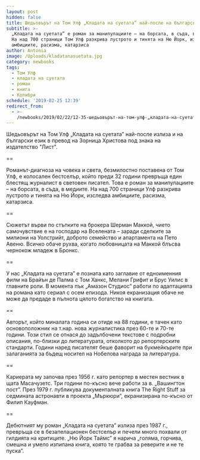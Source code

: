 ```yaml
---
layout: post
hidden: false
title: Шедьовърът на Том Улф „Кладата на суетата” най-после на български
subtitle: >-
  „Кладата на суетата” е роман за манипулациите – на борсата, в съда, в медиите.
  На над 700 страници Том Улф разкрива лустрото и тинята на Ню Йорк, изследва
  амбициите, расизма, катарзиса
author: Antonia
image: /Uploads/kladatanasuetata.jpg
category: newbooks
tags:
  - Том Улф
  - кладата на суетата
  - роман
  - книга
  - Колибри
schedule: '2019-02-25 12:39'
redirect_from:
  - >-
    /newbooks/2019/02/22/12-35-шедьовърът-на-том-улф-„кладата-на-суетата”-най-после-на-български
---
```

Шедьовърът на Том Улф „Кладата на суетата” най-после излиза и на български език в превод на Зорница Христова под знака на издателство "Лист".

\==

Романът-диагноза на човека и света, безмилостно поставена от Том Улф, е колосален бестселър, който преди 32 години превръща един блестящ журналист в световен писател. Това е роман за манипулациите – на борсата, в съда, в медиите. На над 700 страници Улф разкрива лустрото и тинята на Ню Йорк, изследва амбициите, расизма, катарзиса. 

\==

Сюжетът върви по стъпките на брокера Шерман Маккой, чието самочувствие е на господар на Вселената – заради сделките за милиони на Уолстрийт, доброто семейство и апартамента на Пето Авеню. Всичко обаче рухва, когато любовницата на Маккой блъсва чернокож младеж в Бронкс. 

\==

У нас „Кладата на суетата” е позната като заглавие от едноименния филм на Брайън де Палма с Том Ханкс, Мелани Грифит и Брус Уилис в главните роли. В момента пък „Амазон Студиос” работи по адаптацията на романа като сериал с осем епизода. Никоя екранизация обаче не може да предаде в пълнота цялото богатство на книгата.

\==

Авторът, който миналата година си отиде на 88 години, е тачен като основоположник на т.нар. нова журналистика през 60-те и 70-те години. Този стил се отнася до задълбочени текстове с подробни описания, по-близки до литературата, отколкото до репортерските стандарти. Години наред писателят беше фаворит на букмейкърите при залаганията за бъдещ носител на Нобелова награда за литература.

\==

Кариерата му започва през 1956 г. като репортер в местен вестник в щата Масачузетс. Три години по-късно вече работи за в. „Вашингтон пост”. През 1979 г. публикува документалната книга The Right Stuff за седмината астронавти в проекта „Мъркюри”, екранизирана по-късно от Филип Кауфман.

\==

Дебютният му роман „Кладата на суетата” излиза през 1987 г., превръща се в безапелационен бестселър и печели много похвали от гилдията на критиците. „Ню Йорк Таймс” я нарича „голяма, горчива, смешна и умело изпипана книга, която те грабва за реверите и не те пуска”.
